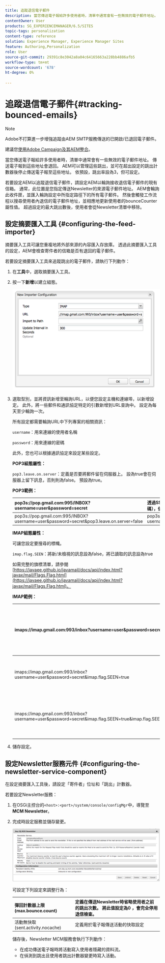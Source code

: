 ```yaml
---
title: 追蹤退信電子郵件
description: 當您傳送電子報給許多使用者時，清單中通常會有一些無效的電子郵件地址。 傳送電子報到這些地址會退回。 AEM可以管理這些跳出，並可在超出設定的跳出計數器後停止傳送電子報至這些地址。
contentOwner: User
products: SG_EXPERIENCEMANAGER/6.5/SITES
topic-tags: personalization
content-type: reference
solution: Experience Manager, Experience Manager Sites
feature: Authoring,Personalization
role: User
source-git-commit: 29391c8e3042a8a04c64165663a228bb4886afb5
workflow-type: tm+mt
source-wordcount: '678'
ht-degree: 0%

---
```


# 追蹤退信電子郵件{#tracking-bounced-emails}

>[!NOTE]
>
>Adobe不打算進一步增強追蹤由AEM SMTP服務傳送的已開啟/已退回電子郵件。
>
>建議您[使用Adobe Campaign及其AEM整合](/help/sites-administering/campaign.md)。

當您傳送電子報給許多使用者時，清單中通常會有一些無效的電子郵件地址。 傳送電子報到這些地址會退回。 AEM可以管理這些跳出，並可在超出設定的跳出計數器後停止傳送電子報至這些地址。 依預設，跳出率設為3，但可設定。

若要設定AEM以追蹤退信電子郵件，請設定AEM以輪詢接收退信電子郵件的現有信箱。 通常，此位置是您指定傳送Newsletter的來源電子郵件地址。 AEM會輪詢此收件匣，並匯入輪詢設定中所指定路徑下的所有電子郵件。 然後會觸發工作流程以搜尋使用者內退信的電子郵件地址，並相應地更新使用者的bounceCounter屬性值。 超過設定的最大跳出數後，使用者會從Newsletter清單中移除。

## 設定摘要匯入工具 {#configuring-the-feed-importer}

摘要匯入工具可讓您重複地將外部來源的內容匯入存放庫。 透過此摘要匯入工具的設定，AEM會檢查寄件者的信箱是否有退回的電子郵件。

若要設定摘要匯入工具來追蹤跳出的電子郵件，請執行下列動作：

1. 在&#x200B;**工具**&#x200B;中，選取摘要匯入工具。

1. 按一下&#x200B;**新增**&#x200B;以建立組態。

   ![chlimage_1](assets/chlimage_1a.png)

1. 選取型別，並將資訊新增至輪詢URL，以便您設定主機和連線埠，以新增設定。 此外，將一些郵件和通訊協定特定的引數新增到URL查詢中。 設定為每天至少輪詢一次。

   所有設定都需要輪詢URL中下列專案的相關資訊：

   `username`：用來連線的使用者名稱

   `password`：用來連線的密碼

   此外，您也可以根據通訊協定來設定某些設定。

   **POP3組態屬性：**

   `pop3.leave.on.server`：定義是否要將郵件留在伺服器上。 設為true會在伺服器上留下訊息，否則則為false。 預設為true。

   **POP3範例：**

   | pop3s://pop.gmail.com:995/INBOX?username=user&amp;password=secret | 透過SSL使用pop3連線至連線埠995上的GMail （含使用者/密碼），依預設會在伺服器上留下訊息 |
   |---|---|
   | pop3s://pop.gmail.com:995/INBOX?username=user&amp;password=secret&amp;pop3.leave.on.server=false | pop3s://pop.gmail.com:995/INBOX?username=user&amp;password=secret&amp;pop3.leave.on.server=false |

   **IMAP組態屬性：**

   可讓您設定要搜尋的標幟。

   `imap.flag.SEEN`：將新/未檢視的訊息設為false，將已讀取的訊息設為true

   如需完整的旗標清單，請參閱[https://javaee.github.io/javamail/docs/api/index.html?javax/mail/Flags.Flag.html](https://javaee.github.io/javamail/docs/api/index.html?javax/mail/Flags.Flag.html)。

   **IMAP範例：**

   | imaps://imap.gmail.com:993/inbox?username=user&amp;password=secret | 透過SSL使用IMAP連線到連線埠993上的GMail，並使用user/secret。 僅依預設取得新訊息。 |
   |---|---|
   | imaps://imap.gmail.com:993/inbox?username=user&amp;password=secret&amp;imap.flag.SEEN=true | 透過SSL使用IMAP連線到具有使用者/密碼的GMail 993，只看到訊息。 |
   | imaps://imap.gmail.com:993/inbox?username=user&amp;password=secret&amp;imap.flag.SEEN=true&amp;imap.flag.SEEN=false | 透過SSL使用IMAP連線到具有使用者/密碼的GMail 993，已讀取或收到新訊息。 |

1. 儲存設定。

## 設定Newsletter服務元件 {#configuring-the-newsletter-service-component}

在設定摘要匯入工具後，請設定「寄件者」位址和「跳出」計數器。

若要設定Newsletter服務：

1. 在OSGi主控台的`<host>:<port>/system/console/configMgr`中，導覽至&#x200B;**MCM Newsletter**。

1. 完成時設定服務並儲存變更。

   ![chlimage_1-1](assets/chlimage_1-1a.png)

   可設定下列設定來調整行為：

   | 彈回計數器上限(max.bounce.count) | 定義在傳送Newsletter時省略使用者之前的跳出次數。 將此值設定為0 ，會完全停用退信檢查。 |
   |---|---|
   | 活動無快取(sent.activity.nocache) | 定義用於電子報傳送活動的快取設定 |

   儲存後，Newsletter MCM服務會執行下列動作：

   * 在成功傳送電子報時將活動寫入使用者隱藏的資料流。
   * 在偵測到跳出且使用者跳出計數器變更時寫入活動。

